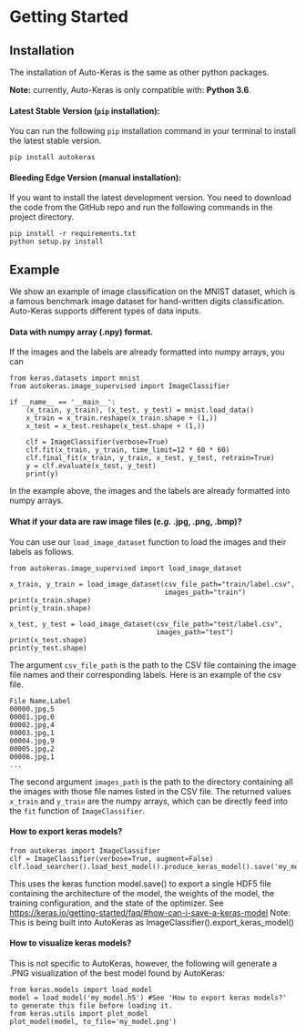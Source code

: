 # Getting Started

## Installation
The installation of Auto-Keras is the same as other python packages. 

**Note:** currently, Auto-Keras is only compatible with: **Python 3.6**.

#### Latest Stable Version (`pip` installation):
You can run the following `pip` installation command in your terminal to install the latest stable version.

    pip install autokeras

#### Bleeding Edge Version (manual installation):
If you want to install the latest development version. 
You need to download the code from the GitHub repo and run the following commands in the project directory.

    pip install -r requirements.txt
    python setup.py install
    

## Example

We show an example of image classification on the MNIST dataset, which is a famous benchmark image dataset for hand-written digits classification. Auto-Keras supports different types of data inputs. 

#### Data with numpy array (.npy) format.

If the images and the labels are already formatted into numpy arrays, you can 

    from keras.datasets import mnist
    from autokeras.image_supervised import ImageClassifier

    if __name__ == '__main__':
        (x_train, y_train), (x_test, y_test) = mnist.load_data()
        x_train = x_train.reshape(x_train.shape + (1,))
        x_test = x_test.reshape(x_test.shape + (1,))

        clf = ImageClassifier(verbose=True)
        clf.fit(x_train, y_train, time_limit=12 * 60 * 60)
        clf.final_fit(x_train, y_train, x_test, y_test, retrain=True)
        y = clf.evaluate(x_test, y_test)
        print(y)
        
In the example above, the images and the labels are already formatted into numpy arrays.

#### What if your data are raw image files (*e.g.* .jpg, .png, .bmp)?

You can use our `load_image_dataset` function to load the images and their labels as follows.

    from autokeras.image_supervised import load_image_dataset
    
    x_train, y_train = load_image_dataset(csv_file_path="train/label.csv",
                                          images_path="train")
    print(x_train.shape)
    print(y_train.shape)
    
    x_test, y_test = load_image_dataset(csv_file_path="test/label.csv",
                                        images_path="test")
    print(x_test.shape)
    print(y_test.shape)

The argument `csv_file_path` is the path to the CSV file containing the image file names and their corresponding labels.
Here is an example of the csv file.


    File Name,Label
    00000.jpg,5
    00001.jpg,0
    00002.jpg,4
    00003.jpg,1
    00004.jpg,9
    00005.jpg,2
    00006.jpg,1
    ...


The second argument `images_path` is the path to the directory containing all the images with those file names listed in the CSV file.
The returned values `x_train` and `y_train` are the numpy arrays,
which can be directly feed into the `fit` function of `ImageClassifier`.

#### How to export keras models?

    from autokeras import ImageClassifier
    clf = ImageClassifier(verbose=True, augment=False)
    clf.load_searcher().load_best_model().produce_keras_model().save('my_model.h5')

This uses the keras function model.save() to export a single HDF5 file containing the architecture of the model, the weights of the model, the training configuration, and the state of the optimizer. See https://keras.io/getting-started/faq/#how-can-i-save-a-keras-model
Note: This is being built into AutoKeras as ImageClassifier().export_keras_model() 
	
#### How to visualize keras models?

This is not specific to AutoKeras, however, the following will generate a .PNG visualization of the best model found by AutoKeras:

    from keras.models import load_model
    model = load_model('my_model.h5') #See 'How to export keras models?' to generate this file before loading it.
    from keras.utils import plot_model
    plot_model(model, to_file='my_model.png')
